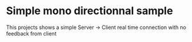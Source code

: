 # Simple mono directionnal sample

This projects shows a simple Server -> Client real time connection with no feedback from client